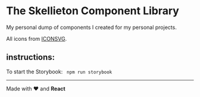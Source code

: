 # The Skellieton Component Library
My personal dump of components I created for my personal projects.

All icons from [ICONSVG](https://iconsvg.xyz/).

## instructions:
To start the Storybook:
`` npm run storybook`` 

---
Made with &#10084; and **React**
